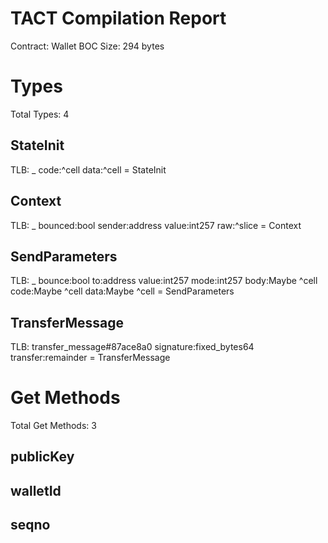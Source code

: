 # TACT Compilation Report
Contract: Wallet
BOC Size: 294 bytes

# Types
Total Types: 4

## StateInit
TLB: _ code:^cell data:^cell = StateInit

## Context
TLB: _ bounced:bool sender:address value:int257 raw:^slice = Context

## SendParameters
TLB: _ bounce:bool to:address value:int257 mode:int257 body:Maybe ^cell code:Maybe ^cell data:Maybe ^cell = SendParameters

## TransferMessage
TLB: transfer_message#87ace8a0 signature:fixed_bytes64 transfer:remainder<slice> = TransferMessage

# Get Methods
Total Get Methods: 3

## publicKey

## walletId

## seqno
